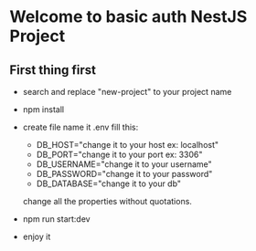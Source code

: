 # Welcome to basic auth NestJS Project ##
## First thing first
- search and replace "new-project" to your project name
- npm install
- create file name it .env fill this:
  - DB_HOST="change it to your host ex: localhost"
  - DB_PORT="change it to your port ex: 3306"
  - DB_USERNAME="change it to your username"
  - DB_PASSWORD="change it to your password"
  - DB_DATABASE="change it to your db"

  change all the properties without quotations.
  
- npm run start:dev
- enjoy it
